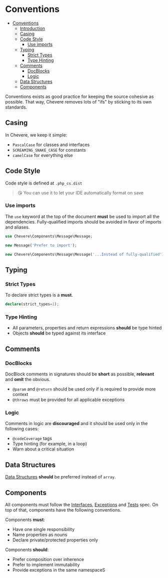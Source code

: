 # Conventions

- [Conventions](#conventions)
  - [Introduction](#introduction)
  - [Casing](#casing)
  - [Code Style](#code-style)
    - [Use imports](#use-imports)
  - [Typing](#typing)
    - [Strict Types](#strict-types)
    - [Type Hinting](#type-hinting)
  - [Comments](#comments)
    - [DocBlocks](#docblocks)
    - [Logic](#logic)
  - [Data Structures](#data-structures)
  - [Components](#components)



Conventions exists as good practice for keeping the source cohesive as possible. That way, Chevere removes lots of "ifs" by sticking to its own standards.

## Casing

In Chevere, we keep it simple:

* `PascalCase` for classes and interfaces
* `SCREAMING_SNAKE_CASE` for constants
* `camelCase` for everything else

## Code Style

Code style is defined at `.php_cs.dist`

> 😘 You can use it to let your IDE automatically format on save

### Use imports

The `use` keyword at the top of the document **must** be used to import all the dependencies. Fully-qualified imports should be avoided in favor of imports and aliases.

```php
use Chevere\Components\Message\Message;

new Message('Prefer to import');
```

```php
new Chevere\Components\Message\Message('...Instead of fully-qualified');
```

## Typing

### Strict Types

To declare strict types is a **must**.

```php
declare(strict_types=1);
```

### Type Hinting

* All parameters, properties and return expressions **should** be type hinted
* Objects **should** be typed against its interface

## Comments

### DocBlocks

DocBlock comments in signatures should be **short** as possible, **relevant** and **omit** the obvious.

* `@param` and `@return` should be used only if is required to provide more context
* `@throws` must be provided for all applicable exceptions

### Logic

Comments in logic are **discouraged** and it should be used only in the following cases:

* `@codeCoverage` tags
* Type hinting (for example, in a loop)
* Warn about a critical situation

## Data Structures

[Data Structures](https://www.php.net/manual/en/book.ds.phps) **should** be preferred instead of `array`.

## Components

All components must follow the [Interfaces](./interfaces.md), [Exceptions](./exceptions.md) and [Tests](./tests.md) spec. On top of that, components have the following conventions.

Components **must**:

* Have one single responsibility
* Name properties as nouns
* Declare private/protected properties only

Components **should**:

* Prefer composition over inherence
* Prefer to implement immutability
* Provide exceptions in the same namespaceS